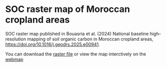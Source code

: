 # SOC raster map of Moroccan cropland areas

SOC raster map published in Bouasria et al. (2024) National baseline high-resolution mapping of soil organic carbon in Moroccan cropland areas, https://doi.org/10.1016/j.geodrs.2025.e00941.

You can download the [raster file](https://github.com/abdelkrim-bsr/SOC_Morocco/blob/main/rf_soc_map.tif) or view the map interctively on the [webmap](https://abdelkrim-bsr.github.io/SOC_Morocco/)
